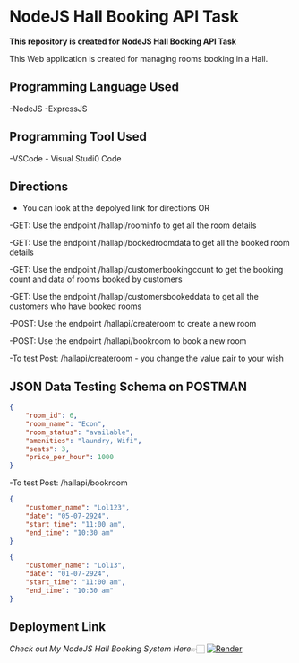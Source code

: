 # NodeJS Hall Booking API Task

**This repository is created for NodeJS Hall Booking API Task** 

This Web application is created for managing rooms booking  in a Hall.

## Programming Language Used

-NodeJS
-ExpressJS

## Programming Tool Used
-VSCode - Visual Studi0 Code

## Directions

- You can look at the depolyed link for directions OR

-GET: Use the endpoint /hallapi/roominfo to get all the room details

-GET: Use the endpoint /hallapi/bookedroomdata to get all the booked room details

-GET: Use the endpoint /hallapi/customerbookingcount to get the booking count and data of rooms booked by customers

-GET: Use the endpoint /hallapi/customersbookeddata to get all the customers who have booked rooms

-POST: Use the endpoint /hallapi/createroom to create a new room

-POST: Use the endpoint /hallapi/bookroom to book a new room

-To test Post: /hallapi/createroom - you change the value pair to your wish


## JSON Data Testing Schema on POSTMAN


```json
{
    "room_id": 6,
    "room_name": "Econ",
    "room_status": "available",
    "amenities": "laundry, Wifi",
    "seats": 3,
    "price_per_hour": 1000
}
```

-To test Post: /hallapi/bookroom

```json
{
    "customer_name": "Lol123",
    "date": "05-07-2924",
    "start_time": "11:00 am",
    "end_time": "10:30 am"
}

{
    "customer_name": "Lol13",
    "date": "01-07-2924",
    "start_time": "11:00 am",
    "end_time": "10:30 am"
}
```

## Deployment Link

*Check out My NodeJS Hall Booking System Here*👉🏻 [![Render](https://img.shields.io/badge/Render-%46E3B7.svg?style=for-the-badge&logo=render&logoColor=white)](https://hall-booking-1fmv.onrender.com/)